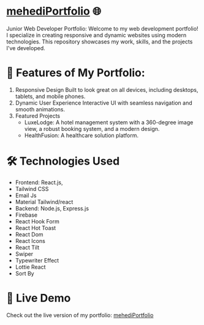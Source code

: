 # [mehediPortfolio](https://mehedi-6a626.web.app/) 🌐

Junior Web Developer Portfolio:
Welcome to my web development portfolio! I specialize in creating responsive and dynamic websites using modern technologies. This repository showcases my work, skills, and the projects I've developed.

# 🌟 Features of My Portfolio:
1. Responsive Design
     Built to look great on all devices, including desktops, tablets, and mobile phones.
2. Dynamic User Experience
     Interactive UI with seamless navigation and smooth animations.
3. Featured Projects
     - LuxeLodge: A hotel management system with a 360-degree image view, a robust booking system, and a modern design.
     - HealthFusion: A healthcare solution platform.


# 🛠 Technologies Used
- Frontend: React.js, 
- Tailwind CSS
- Email Js
- Material Tailwind/react
- Backend: Node.js, Express.js
- Firebase
- React Hook Form
- React Hot Toast
- React Dom
- React Icons
- React Tilt
- Swiper
- Typewriter Effect
- Lottie React
- Sort By



# 🔗 Live Demo
Check out the live version of my portfolio: [mehediPortfolio](https://mehedi-6a626.web.app/)


